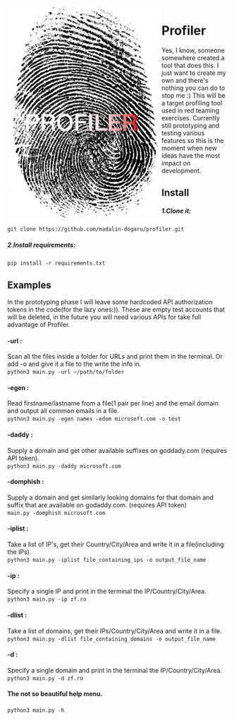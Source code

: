
<img align="left" alt="PNG" src="https://github.com/madalin-dogaru/madalin-dogaru/blob/master/profiler_logo.png?raw=true" width="350" height="488" />

# Profiler   
Yes, I know, someone somewhere created a tool that does this. I just want to create my own and there's nothing you can do to stop me :) 
This will be a target profiling tool used in red teaming exercises. Currently still prototyping and testing various features so this is the moment when new ideas have the most impact on development.   

Install
---
##### 1.Clone it:   
`git clone https://github.com/madalin-dogaru/profiler.git` 

##### 2.Install requirements:   
`pip install -r requirements.txt`   

Examples
---
In the prototyping phase I will leave some hardcoded API authorization tokens in the code(for the lazy ones:)). These are empty test accounts that will be deleted, in the future you will need various APIs for take full advantage of Profiler.   

#### -url : 
Scan all the files inside a folder for URLs and print them in the terminal. Or add -o and give it a file to the write the info in.    
`python3 main.py -url ~/path/to/folder`

#### -egen :
Read firstname/lastname from a file(1 pair per line) and the email domain and output all common emails in a file.     
`python3 main.py -egen names -edom microsoft.com -o test`

#### -daddy :
Supply a domain and get other available suffixes on goddady.com (requires API token).   
`python3 main.py -daddy microsoft.com`

#### -domphish :
Supply a domain and get similarly looking domains for that domain and suffix that are available on godaddy.com. (requires API token)   
`main.py -domphish microsoft.com`

#### -iplist :
Take a list of IP's, get their Country/City/Area and write it in a file(including the IPs).    
`python3 main.py -iplist file_containing_ips -o output_file_name`

#### -ip :
Specify a single IP and print in the terminal the IP/Country/City/Area.   
`python3 main.py -ip zf.ro`

#### -dlist :
Take a list of domains, get their IPs/Country/City/Area and write it in a file.   
`python3 main.py -dlist file_containing_domains -o output_file_name`

#### -d :
Specify a single domain and print in the terminal the IP/Country/City/Area.   
`python3 main.py -d zf.ro`

#### The not so beautiful help menu.    
`python3 main.py -h`
